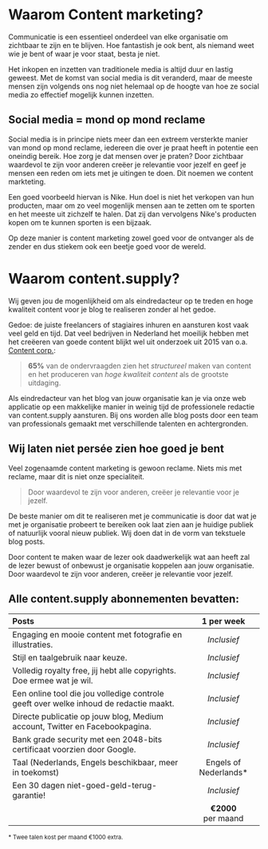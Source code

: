 # Waarom Content marketing?

Communicatie is een essentieel onderdeel van elke organisatie om zichtbaar te zijn en te blijven.
Hoe fantastish je ook bent, als niemand weet wie je bent of waar je voor staat, besta je niet.

Het inkopen en inzetten van traditionele media is altijd duur en lastig geweest. Met de komst van social media is dit veranderd, maar de meeste mensen zijn volgends ons nog niet helemaal op de hoogte van hoe ze social media zo effectief mogelijk kunnen inzetten. 

## Social media = mond op mond reclame

Social media is in principe niets meer dan een extreem versterkte manier van mond op mond reclame, iedereen die over je praat heeft in potentie een oneindig bereik. Hoe zorg je dat mensen over je praten? Door zichtbaar waardevol te zijn voor anderen creëer je relevantie voor jezelf en geef je mensen een reden om iets met je uitingen te doen. Dit noemen we content markteting. 

Een goed voorbeeld hiervan is Nike. Hun doel is niet het verkopen van hun producten, maar om zo veel mogenlijk mensen aan te zetten om te sporten en het meeste uit zichzelf te halen. Dat zij dan vervolgens Nike's producten kopen om te kunnen sporten is een bijzaak.

Op deze manier is content marketing zowel goed voor de ontvanger als de zender en dus stiekem ook een beetje goed voor de wereld.   

# Waarom content.supply?

Wij geven jou de mogenlijkheid om als eindredacteur op te treden en hoge kwaliteit content voor je blog te realiseren zonder al het gedoe.

Gedoe: de juiste freelancers of stagiaires inhuren en aansturen kost vaak veel geld en tijd. Dat veel bedrijven in Nederland het moeilijk hebben met het creëeren van goede content blijkt wel uit onderzoek uit 2015 van o.a. [Content corp.](http://contenteer.nl/download/contentonderzoek-2015/):

> **65%** van de ondervraagden zien het *structureel* maken van content en het produceren van *hoge kwaliteit content* als de grootste uitdaging.

Als eindredacteur van het blog van jouw organisatie kan je via onze web applicatie op een makkelijke manier in weinig tijd de professionele redactie van content.supply aansturen. Bij ons worden alle blog posts door een team van professionals gemaakt met verschillende talenten en achtergronden.

## Wij laten niet persée zien hoe goed je bent

Veel zogenaamde content marketing is gewoon reclame. Niets mis met reclame, maar dit is niet onze specialiteit.  

> Door waardevol te zijn voor anderen, creëer je relevantie voor je jezelf.

De beste manier om dit te realiseren met je communicatie is door dat wat je met je organisatie probeert te bereiken ook laat zien aan je huidige publiek of natuurlijk vooral nieuw publiek. Wij doen dat in de vorm van tekstuele blog posts.

Door content te maken waar de lezer ook daadwerkelijk wat aan heeft zal de lezer bewust of onbewust je organisatie koppelen aan jouw organisatie. Door waardevol te zijn voor anderen, creëer je relevantie voor jezelf.


## Alle content.supply abonnementen bevatten:

| Posts | 1 per week |
|:------------|:-------:|
| Engaging en mooie content met fotografie en illustraties. | _Inclusief_ |
| Stijl en taalgebruik naar keuze. | _Inclusief_ |
| Volledig royalty free, jij hebt alle copyrights. Doe ermee wat je wil. | _Inclusief_ |
| Een online tool die jou volledige controle geeft over welke inhoud de redactie maakt. | _Inclusief_ |
| Directe publicatie op jouw blog, Medium account, Twitter en Facebookpagina. | _Inclusief_ |
| Bank grade security met een 2048-bits certificaat voorzien door Google. | _Inclusief_ |
| Taal (Nederlands, Engels beschikbaar, meer in toekomst) | Engels of Nederlands* |
| Een 30 dagen niet-goed-geld-terug-garantie! | _Inclusief_ |
|  | **€2000** per&nbsp;maand |

<small>* Twee talen kost per maand €1000 extra.</small>
